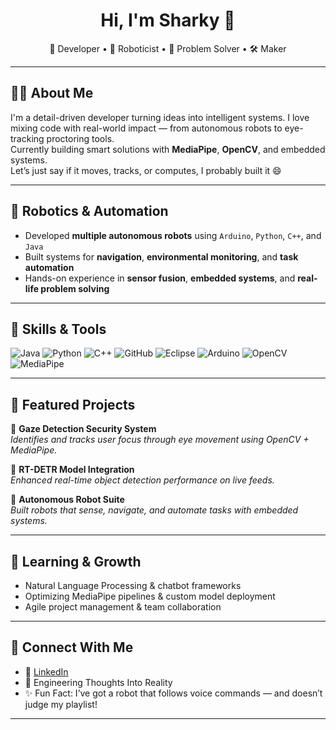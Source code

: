 <h1 align="center">Hi, I'm Sharky 👋</h1>
<p align="center">
  🚀 Developer • 🤖 Roboticist • 🧠 Problem Solver • 🛠️ Maker  
</p>

---

## 👨‍💻 About Me
I'm a detail-driven developer turning ideas into intelligent systems. I love mixing code with real-world impact — from autonomous robots to eye-tracking proctoring tools.  
Currently building smart solutions with **MediaPipe**, **OpenCV**, and embedded systems.  
Let’s just say if it moves, tracks, or computes, I probably built it 😄

---

## 🤖 Robotics & Automation
- Developed **multiple autonomous robots** using `Arduino`, `Python`, `C++`, and `Java`
- Built systems for **navigation**, **environmental monitoring**, and **task automation**
- Hands-on experience in **sensor fusion**, **embedded systems**, and **real-life problem solving**

---

## 🧰 Skills & Tools
![Java](https://img.shields.io/badge/-Java-007396?style=flat&logo=java)
![Python](https://img.shields.io/badge/-Python-3776AB?style=flat&logo=python)
![C++](https://img.shields.io/badge/-C++-00599C?style=flat&logo=c++)
![GitHub](https://img.shields.io/badge/-GitHub-181717?style=flat&logo=github)
![Eclipse](https://img.shields.io/badge/-Eclipse-2C2255?style=flat&logo=eclipse)
![Arduino](https://img.shields.io/badge/-Arduino-00979D?style=flat&logo=arduino)
![OpenCV](https://img.shields.io/badge/-OpenCV-5C3EE8?style=flat&logo=opencv)
![MediaPipe](https://img.shields.io/badge/-MediaPipe-FF6F00?style=flat)

---

## 🚀 Featured Projects
🔹 **Gaze Detection Security System**  
*Identifies and tracks user focus through eye movement using OpenCV + MediaPipe.*

🔹 **RT-DETR Model Integration**  
*Enhanced real-time object detection performance on live feeds.*

🔹 **Autonomous Robot Suite**  
*Built robots that sense, navigate, and automate tasks with embedded systems.*

---

## 🌱 Learning & Growth
- Natural Language Processing & chatbot frameworks  
- Optimizing MediaPipe pipelines & custom model deployment  
- Agile project management & team collaboration  

---

## 💬 Connect With Me
- 🔗 [LinkedIn](https://www.linkedin.com/in/sharkycanada/)
- 💬 Engineering Thoughts Into Reality
- ✨ Fun Fact: I’ve got a robot that follows voice commands — and doesn’t judge my playlist!

---


<!---
DiamondDolby/DiamondDolby is a ✨ special ✨ repository because its `README.md` (this file) appears on your GitHub profile.
You can click the Preview link to take a look at your changes.
--->
